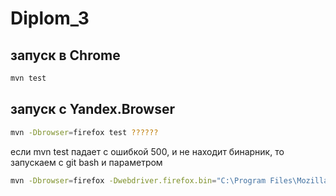 # Diplom_3

## запуск в Chrome

```bash
mvn test
```

## запуск с Yandex.Browser

```bash
mvn -Dbrowser=firefox test ??????
```

если mvn test падает с ошибкой 500, и не находит бинарник, то запускаем с git bash и параметром

```bash
mvn -Dbrowser=firefox -Dwebdriver.firefox.bin="C:\Program Files\Mozilla Firefox\firefox.exe" test
```

